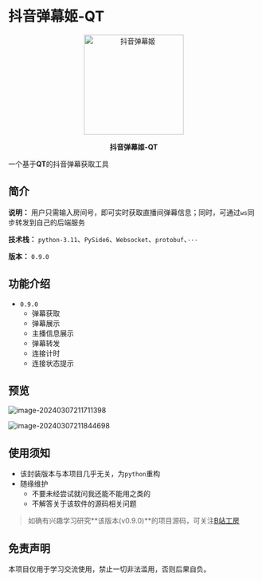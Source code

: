 # 抖音弹幕姬-QT

<p align=center>
  <a href="https://github.com/skmcj/dycast">
    <img src="https://gcore.jsdelivr.net/gh/skmcj/pic-bed/common/dydm-bg-logo.png" alt="抖音弹幕姬" style="width: 200px">
  </a>
</p>
<p align=center style="font-weight: bold;">
   抖音弹幕姬-QT
</p>



一个基于**QT**的抖音弹幕获取工具

## 简介

**说明：** 用户只需输入房间号，即可实时获取直播间弹幕信息；同时，可通过`ws`同步转发到自己的后端服务

**技术栈：** `python-3.11`、`PySide6`、`Websocket`、`protobuf`、`···`

**版本：** `0.9.0`

## 功能介绍

- `0.9.0`
  - 弹幕获取
  - 弹幕展示
  - 主播信息展示
  - 弹幕转发
  - 连接计时
  - 连接状态提示

## 预览

![image-20240307211711398](https://static.ltgcm.top/md/20240307211715.png)

![image-20240307211844698](https://static.ltgcm.top/md/20240307211848.png)

## 使用须知

- 该封装版本与本项目几乎无关，为`python`重构
- 随缘维护
  - 不要未经尝试就问我还能不能用之类的
  - 不解答关于该软件的源码相关问题

> 如确有兴趣学习研究**该版本(v0.9.0)**的项目源码，可关注[B站工房](https://gf.bilibili.com/item/detail/1105276069)

## 免责声明

本项目仅用于学习交流使用，禁止一切非法滥用，否则后果自负。